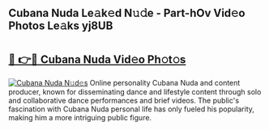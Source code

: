 ## Cubana Nuda Le𝚊k𝚎d N𝚞𝚍e - Part-hOv Vid𝚎o Photos Le𝚊ks yj8UB

# <h2><a href="http://fbbo5zf.evod.top/?m=Cubana+Nuda">🔗 👉🔴 Cubana Nuda Vid𝚎o Ph𝚘t𝚘s</a></h2>

[![Cubana Nuda N𝚞d𝚎s](https://i.imgur.com/8V9OHl7.gif)](http://fbbo5zf.evod.top/?m=Cubana+Nuda)
Online personality Cubana Nuda and content producer, known for disseminating dance and lifestyle content through solo and collaborative dance performances and brief videos. The public's fascination with Cubana Nuda personal life has only fueled his popularity, making him a more intriguing public figure. 

